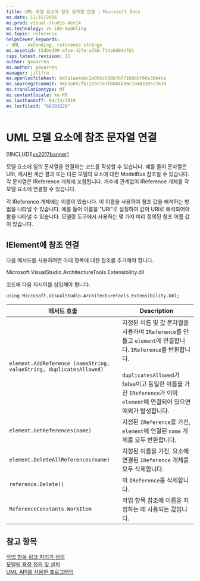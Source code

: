 ```yaml
---
title: UML 모델 요소에 참조 문자열 연결 | Microsoft Docs
ms.date: 11/15/2016
ms.prod: visual-studio-dev14
ms.technology: vs-ide-modeling
ms.topic: reference
helpviewer_keywords:
- UML - extending, reference strings
ms.assetid: 15dbed99-efce-42fe-a768-714a5804e7d1
caps.latest.revision: 11
author: gewarren
ms.author: gewarren
manager: jillfra
ms.openlocfilehash: bd5a1ae4abc2e0b5c508b7b77160bbf8da3bb45e
ms.sourcegitcommit: 94b3a052fb1229c7e7f8804b09c1d403385c7630
ms.translationtype: MT
ms.contentlocale: ko-KR
ms.lasthandoff: 04/23/2019
ms.locfileid: "68203220"
---
```

# <a name="attach-reference-strings-to-uml-model-elements"></a>UML 모델 요소에 참조 문자열 연결
[!INCLUDE[vs2017banner](../includes/vs2017banner.md)]

모델 요소에 임의 문자열을 연결하는 코드를 작성할 수 있습니다. 예를 들어 문자열은 URI, 캐시된 계산 결과 또는 다른 모델의 요소에 대한 ModelBus 참조일 수 있습니다. 각 문자열은 IReference 개체에 포함됩니다. 개수에 관계없이 IReference 개체를 각 모델 요소에 연결할 수 있습니다.  
  
 각 IReference 개체에는 이름이 있습니다. 이 이름을 사용하여 참조 값을 해석하는 방법을 나타낼 수 있습니다. 예를 들어 이름을 "URI"로 설정하여 값이 URI로 해석되어야 함을 나타낼 수 있습니다. 모델링 도구에서 사용하는 몇 가지 미리 정의된 참조 이름 값이 있습니다.  
  
## <a name="attaching-a-reference-to-an-ielement"></a>IElement에 참조 연결  
 다음 메서드를 사용하려면 아래 항목에 대한 참조를 추가해야 합니다.  
  
 Microsoft.VisualStudio.ArchitectureTools.Extensibility.dll  
  
 코드에 다음 지시어를 삽입해야 합니다.  
  
 `using Microsoft.VisualStudio.ArchitectureTools.Extensibility.Uml;`  
  
|메서드 호출|Description|  
|-----------------|-----------------|  
|`element.AddReference (nameString, valueString, duplicatesAllowed)`|지정된 이름 및 값 문자열을 사용하여 `IReference`를 만들고 `element`에 연결합니다. `IReference`를 반환합니다.<br /><br /> `duplicatesAllowed`가 false이고 동일한 이름을 가진 `IReference`가 이미 `element`에 연결되어 있으면 예외가 발생합니다.|  
|`element.GetReferences(name)`|지정된 `IReference`을 가진, `element`에 연결된 `name` 개체를 모두 반환합니다.|  
|`element.DeleteAllReferences(name)`|지정된 이름을 가진, 요소에 연결된 `IReference` 개체를 모두 삭제합니다.|  
|`reference.Delete()`|이 `IReference`를 삭제합니다.|  
|`ReferenceConstants.WorkItem`|작업 항목 참조에 이름을 지정하는 데 사용되는 값입니다.|  
  
## <a name="see-also"></a>참고 항목  
 [작업 항목 링크 처리기 정의](../modeling/define-a-work-item-link-handler.md)   
 [모델링 확장 정의 및 설치](../modeling/define-and-install-a-modeling-extension.md)   
 [UML API를 사용한 프로그래밍](../modeling/programming-with-the-uml-api.md)

